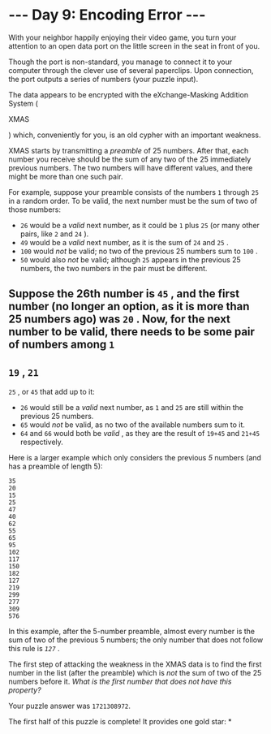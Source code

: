

# --- Day 9: Encoding Error ---

 With your neighbor happily enjoying their video game, you turn your attention to an open data port on the little screen in the seat in front of you.
 

 Though the port is non-standard, you manage to connect it to your computer through the clever use of several paperclips. Upon connection, the port outputs a series of numbers (your puzzle input).
 

 The data appears to be encrypted with the eXchange-Masking Addition System (
 
 XMAS
 
 ) which, conveniently for you, is an old cypher with an important weakness.
 



 XMAS starts by transmitting a
 *preamble* 
 of 25 numbers. After that, each number you receive should be the sum of any two of the 25 immediately previous numbers. The two numbers will have different values, and there might be more than one such pair.
 



 For example, suppose your preamble consists of the numbers
 `1` 
 through
 `25` 
 in a random order. To be valid, the next number must be the sum of two of those numbers:
 


- `26` 
 would be a
 *valid* 
 next number, as it could be
 `1` 
 plus
 `25` 
 (or many other pairs, like
 `2` 
 and
 `24` 
 ).
- `49` 
 would be a
 *valid* 
 next number, as it is the sum of
 `24` 
 and
 `25` 
 .
- `100` 
 would
 *not* 
 be valid; no two of the previous 25 numbers sum to
 `100` 
 .
- `50` 
 would also
 *not* 
 be valid; although
 `25` 
 appears in the previous 25 numbers, the two numbers in the pair must be different.



 Suppose the 26th number is
 `45` 
 , and the first number (no longer an option, as it is more than 25 numbers ago) was
 `20` 
 . Now, for the next number to be valid, there needs to be some pair of numbers among
 `1` 
 -
 `19` 
 ,
 `21` 
 -
 `25` 
 , or
 `45` 
 that add up to it:
 


- `26` 
 would still be a
 *valid* 
 next number, as
 `1` 
 and
 `25` 
 are still within the previous 25 numbers.
- `65` 
 would
 *not* 
 be valid, as no two of the available numbers sum to it.
- `64` 
 and
 `66` 
 would both be
 *valid* 
 , as they are the result of
 `19+45` 
 and
 `21+45` 
 respectively.



 Here is a larger example which only considers the previous
 *5* 
 numbers (and has a preamble of length 5):
 



```
35
20
15
25
47
40
62
55
65
95
102
117
150
182
127
219
299
277
309
576

```


 In this example, after the 5-number preamble, almost every number is the sum of two of the previous 5 numbers; the only number that does not follow this rule is
 *`127`*
 .
 


 The first step of attacking the weakness in the XMAS data is to find the first number in the list (after the preamble) which is
 *not* 
 the sum of two of the 25 numbers before it.
 *What is the first number that does not have this property?* 

Your puzzle answer was `1721308972`.

The first half of this puzzle is complete! It provides one gold star: *

